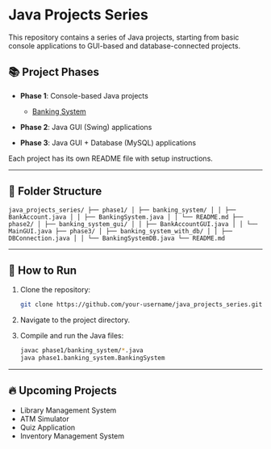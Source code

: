# Java Projects Series

This repository contains a series of Java projects, starting from basic console applications to GUI-based and database-connected projects.

## 📚 Project Phases
- **Phase 1**: Console-based Java projects
  - [Banking System](phase1/banking_system/)

- **Phase 2**: Java GUI (Swing) applications
- **Phase 3**: Java GUI + Database (MySQL) applications

Each project has its own README file with setup instructions.

---

## 📂 Folder Structure

```
java_projects_series/ ├── phase1/ │ ├── banking_system/ │ │ ├── BankAccount.java │ │ ├── BankingSystem.java │ │ └── README.md ├── phase2/ │ ├── banking_system_gui/ │ │ ├── BankAccountGUI.java │ │ └── MainGUI.java ├── phase3/ │ ├── banking_system_with_db/ │ │ ├── DBConnection.java │ │ └── BankingSystemDB.java └── README.md
```

---
## 🚀 How to Run

1. Clone the repository:
    ```bash
    git clone https://github.com/your-username/java_projects_series.git
    ```
2. Navigate to the project directory.

3. Compile and run the Java files:
    ```bash
    javac phase1/banking_system/*.java
    java phase1.banking_system.BankingSystem
    ```

---

## 🔥 Upcoming Projects

- Library Management System
- ATM Simulator
- Quiz Application
- Inventory Management System

